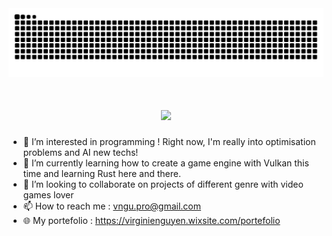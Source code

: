 <picture>
  <source media="(prefers-color-scheme: dark)" srcset="https://github.com/vngupro/vngupro/blob/snake/github-snake-dark.svg">
  <source media="(prefers-color-scheme: light)" srcset="https://github.com/vngupro/vngupro/blob/snake/github-snake.svg">
  <img alt="github-snake" src="https://github.com/vngupro/vngupro/blob/snake/github-snake.svg">
</picture>

<h1 align="center">
    <img src="https://readme-typing-svg.herokuapp.com/?font=Righteous&color=20B34A&size=35&center=true&vCenter=true&width=500&height=70&duration=4000&lines=Hi+There!+👋;+I'm+Virginie+Nguyen!;" />
</h1>

- 👀 I’m interested in programming ! Right now, I'm really into optimisation problems and AI new techs!
- 🌱 I’m currently learning how to create a game engine with Vulkan this time and learning Rust here and there.
- 💞️ I’m looking to collaborate on projects of different genre with video games lover
- 📫 How to reach me : vngu.pro@gmail.com
- 🌐 My portefolio : https://virginienguyen.wixsite.com/portefolio
